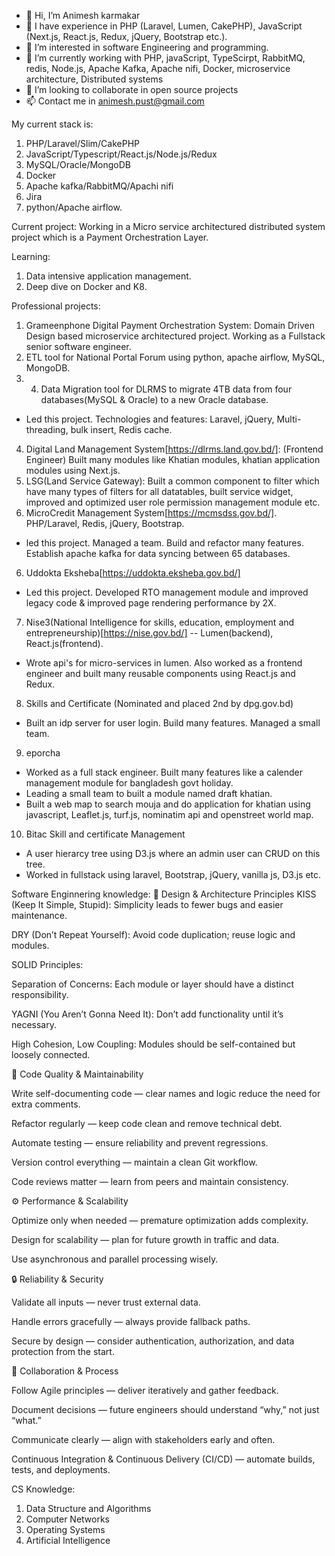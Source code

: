 - 👋 Hi, I’m Animesh karmakar
- 👋 I have experience in PHP (Laravel, Lumen, CakePHP), JavaScript (Next.js, React.js, Redux, jQuery, Bootstrap etc.).
- 👀 I’m interested in software Engineering and programming.
- 🌱 I’m currently working with PHP, javaScript, TypeScirpt, RabbitMQ, redis, Node.js, Apache Kafka, Apache nifi, Docker, microservice architecture, Distributed systems
- 💞️ I’m looking to collaborate in open source projects 
- 📫 Contact me in animesh.pust@gmail.com

My current stack is: 
1. PHP/Laravel/Slim/CakePHP 
2. JavaScript/Typescript/React.js/Node.js/Redux
3. MySQL/Oracle/MongoDB
4. Docker
5. Apache kafka/RabbitMQ/Apachi nifi
6. Jira
7. python/Apache airflow.

Current project: 
Working in a Micro service architectured distributed system project which is a Payment Orchestration Layer.

Learning: 
1. Data intensive application management.
2. Deep dive on Docker and K8.

Professional projects:
1. Grameenphone Digital Payment Orchestration System: Domain Driven Design based microservice architectured project. Working as a Fullstack senior software engineer.
2. ETL tool for National Portal Forum using python, apache airflow, MySQL, MongoDB.
3. 4. Data Migration tool for DLRMS to migrate 4TB data from four databases(MySQL & Oracle) to a new Oracle database.
  - Led this project. Technologies and features: Laravel, jQuery, Multi-threading, bulk insert, Redis cache. 
4. Digital Land Management System[https://dlrms.land.gov.bd/]: (Frontend Engineer) Built many modules like Khatian modules, khatian application modules using Next.js.
5. LSG(Land Service Gateway): Built a common component to filter which have many types of filters for all datatables, built service widget, improved and optimized user role permission management module etc.
6. MicroCredit Management System[https://mcmsdss.gov.bd/]. PHP/Laravel, Redis, jQuery, Bootstrap.
  - led this project. Managed a team. Build and refactor many features. Establish apache kafka for data syncing between 65 databases.
6. Uddokta Eksheba[https://uddokta.eksheba.gov.bd/]
  - Led this project. Developed RTO management module and improved legacy code & improved page rendering performance by 2X.
7. Nise3(National Intelligence for skills, education, employment and entrepreneurship)[https://nise.gov.bd/]
  -- Lumen(backend), React.js(frontend).
  - Wrote api's for micro-services in lumen. Also worked as a frontend engineer and built many reusable components using React.js and Redux.
8. Skills and Certificate (Nominated and placed 2nd by dpg.gov.bd)
  - Built an idp server for user login. Build many features. Managed a small team.
9. eporcha
  - Worked as a full stack engineer. Built many features like a calender management module for bangladesh govt holiday.
  - Leading a small team to built a module named draft khatian.
  - Built a web map to search mouja and do application for khatian using javascript, Leaflet.js, turf.js, nominatim api and openstreet world map.
10. Bitac Skill and certificate Management
   - A user hierarcy tree using D3.js where an admin user can CRUD on this tree.
   - Worked in fullstack using laravel, Bootstrap, jQuery, vanilla js, D3.js etc.

Software Enginnering knowledge:
🧱 Design & Architecture Principles
KISS (Keep It Simple, Stupid):
Simplicity leads to fewer bugs and easier maintenance.

DRY (Don’t Repeat Yourself):
Avoid code duplication; reuse logic and modules.

SOLID Principles:

Separation of Concerns:
Each module or layer should have a distinct responsibility.

YAGNI (You Aren’t Gonna Need It):
Don’t add functionality until it’s necessary.

High Cohesion, Low Coupling:
Modules should be self-contained but loosely connected.

🧩 Code Quality & Maintainability

Write self-documenting code — clear names and logic reduce the need for extra comments.

Refactor regularly — keep code clean and remove technical debt.

Automate testing — ensure reliability and prevent regressions.

Version control everything — maintain a clean Git workflow.

Code reviews matter — learn from peers and maintain consistency.

⚙️ Performance & Scalability

Optimize only when needed — premature optimization adds complexity.

Design for scalability — plan for future growth in traffic and data.

Use asynchronous and parallel processing wisely.

🔒 Reliability & Security

Validate all inputs — never trust external data.

Handle errors gracefully — always provide fallback paths.

Secure by design — consider authentication, authorization, and data protection from the start.

👥 Collaboration & Process

Follow Agile principles — deliver iteratively and gather feedback.

Document decisions — future engineers should understand “why,” not just “what.”

Communicate clearly — align with stakeholders early and often.

Continuous Integration & Continuous Delivery (CI/CD) — automate builds, tests, and deployments.
   

CS Knowledge:
1. Data Structure and Algorithms
2. Computer Networks
3. Operating Systems
4. Artificial Intelligence
<!---
animeshkarmakarAK/animeshkarmakarAK is a ✨ special ✨ repository because its `README.md` (this file) appears on your GitHub profile.
You can click the Preview link to take a look at your changes.
--->
